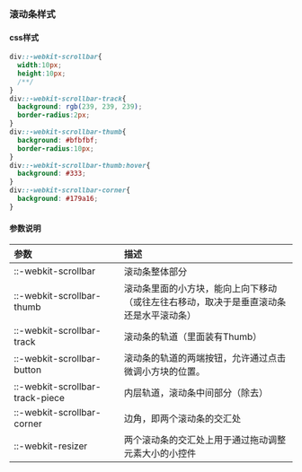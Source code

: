 ### 滚动条样式

#### css样式

```css
div::-webkit-scrollbar{
  width:10px;
  height:10px;
  /**/
}
div::-webkit-scrollbar-track{
  background: rgb(239, 239, 239);
  border-radius:2px;
}
div::-webkit-scrollbar-thumb{
  background: #bfbfbf;
  border-radius:10px;
}
div::-webkit-scrollbar-thumb:hover{
  background: #333;
}
div::-webkit-scrollbar-corner{
  background: #179a16;
}
```

#### 参数说明

| 参数        | 描述           |
|:-------------|:-------------|
|::-webkit-scrollbar| 滚动条整体部分|
|::-webkit-scrollbar-thumb | 滚动条里面的小方块，能向上向下移动<br>（或往左往右移动，取决于是垂直滚动条还是水平滚动条）|
|::-webkit-scrollbar-track | 滚动条的轨道（里面装有Thumb）|
|::-webkit-scrollbar-button| 滚动条的轨道的两端按钮，允许通过点击微调小方块的位置。|
|::-webkit-scrollbar-track-piece |内层轨道，滚动条中间部分（除去）|
|::-webkit-scrollbar-corner| 边角，即两个滚动条的交汇处|
|::-webkit-resizer| 两个滚动条的交汇处上用于通过拖动调整元素大小的小控件|